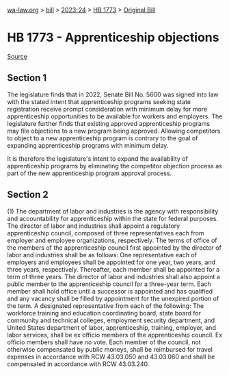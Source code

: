 [wa-law.org](/) > [bill](/bill/) > [2023-24](/bill/2023-24/) > [HB 1773](/bill/2023-24/hb/1773/) > [Original Bill](/bill/2023-24/hb/1773/1/)

# HB 1773 - Apprenticeship objections

[Source](http://lawfilesext.leg.wa.gov/biennium/2023-24/Pdf/Bills/House%20Bills/1773.pdf)

## Section 1
The legislature finds that in 2022, Senate Bill No. 5600 was signed into law with the stated intent that apprenticeship programs seeking state registration receive prompt consideration with minimum delay for more apprenticeship opportunities to be available for workers and employers. The legislature further finds that existing approved apprenticeship programs may file objections to a new program being approved. Allowing competitors to object to a new apprenticeship program is contrary to the goal of expanding apprenticeship programs with minimum delay.

It is therefore the legislature's intent to expand the availability of apprenticeship programs by eliminating the competitor objection process as part of the new apprenticeship program approval process.

## Section 2
(1) The department of labor and industries is the agency with responsibility and accountability for apprenticeship within the state for federal purposes. The director of labor and industries shall appoint a regulatory apprenticeship council, composed of three representatives each from employer and employee organizations, respectively. The terms of office of the members of the apprenticeship council first appointed by the director of labor and industries shall be as follows: One representative each of employers and employees shall be appointed for one year, two years, and three years, respectively. Thereafter, each member shall be appointed for a term of three years. The director of labor and industries shall also appoint a public member to the apprenticeship council for a three-year term. Each member shall hold office until a successor is appointed and has qualified and any vacancy shall be filled by appointment for the unexpired portion of the term. A designated representative from each of the following: The workforce training and education coordinating board, state board for community and technical colleges, employment security department, and United States department of labor, apprenticeship, training, employer, and labor services, shall be ex officio members of the apprenticeship council. Ex officio members shall have no vote. Each member of the council, not otherwise compensated by public moneys, shall be reimbursed for travel expenses in accordance with RCW 43.03.050 and 43.03.060 and shall be compensated in accordance with RCW 43.03.240.
